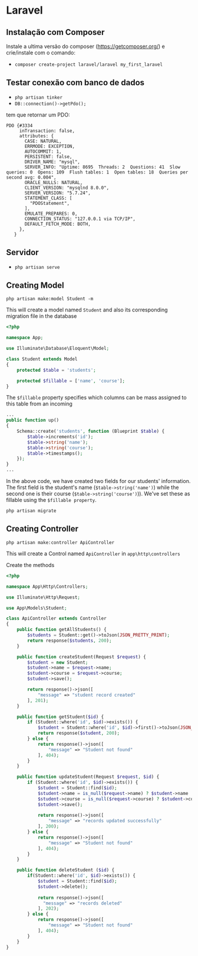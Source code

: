 # Laravel

## Instalação com Composer
Instale a ultima versão do composer (https://getcomposer.org/) e crie/instale com o comando:
* `composer create-project laravel/laravel my_first_laravel`

## Testar conexão com banco de dados
* `php artisan tinker`
* `DB::connection()->getPdo();`

tem que retornar um PDO:

```
PDO {#3334
     inTransaction: false,
     attributes: {
       CASE: NATURAL,
       ERRMODE: EXCEPTION,
       AUTOCOMMIT: 1,
       PERSISTENT: false,
       DRIVER_NAME: "mysql",
       SERVER_INFO: "Uptime: 8695  Threads: 2  Questions: 41  Slow queries: 0  Opens: 109  Flush tables: 1  Open tables: 18  Queries per second avg: 0.004",
       ORACLE_NULLS: NATURAL,
       CLIENT_VERSION: "mysqlnd 8.0.0",
       SERVER_VERSION: "5.7.24",
       STATEMENT_CLASS: [
         "PDOStatement",
       ],
       EMULATE_PREPARES: 0,
       CONNECTION_STATUS: "127.0.0.1 via TCP/IP",
       DEFAULT_FETCH_MODE: BOTH,
     },
   }
   ```
## Servidor
* `php artisan serve`

## Creating Model
```
php artisan make:model Student -m
```
This will create a model named `Student` and also its corresponding migration file in the database

```php
<?php

namespace App;

use Illuminate\Database\Eloquent\Model;

class Student extends Model
{
    protected $table = 'students';

    protected $fillable = ['name', 'course'];
}

```
The `$fillable` property specifies which columns can be mass assigned to this table from an incoming

```php
...
public function up()
{
    Schema::create('students', function (Blueprint $table) {
        $table->increments('id');
        $table->string('name');
        $table->string('course');
        $table->timestamps();
    });
}
...
```
In the above code, we have created two fields for our students' information. The first field is the student's name (`$table->string('name')`) while the second one is their course (`$table->string('course')`)). We've set these as fillable using the `$fillable property`.

```
php artisan migrate
```
## Creating Controller
```
php artisan make:controller ApiController
```
This will create a Control named `ApiController` in `app\http\controllers`

Create the methods
```php
<?php

namespace App\Http\Controllers;

use Illuminate\Http\Request;

use App\Models\Student;

class ApiController extends Controller
{
    public function getAllStudents() {
        $students = Student::get()->toJson(JSON_PRETTY_PRINT);
        return response($students, 200);
    }

    public function createStudent(Request $request) {
        $student = new Student;
        $student->name = $request->name;
        $student->course = $request->course;
        $student->save();

        return response()->json([
            "message" => "student record created"
        ], 201);
    }

    public function getStudent($id) {
        if (Student::where('id', $id)->exists()) {
            $student = Student::where('id', $id)->first()->toJson(JSON_PRETTY_PRINT);
            return response($student, 200);
        } else {
            return response()->json([
                "message" => "Student not found"
            ], 404);
        }
    }

    public function updateStudent(Request $request, $id) {
        if (Student::where('id', $id)->exists()) {
            $student = Student::find($id);
            $student->name = is_null($request->name) ? $student->name : $request->name;
            $student->course = is_null($request->course) ? $student->course : $request->course;
            $student->save();
    
            return response()->json([
                "message" => "records updated successfully"
            ], 200);
        } else {
            return response()->json([
                "message" => "Student not found"
            ], 404);   
        }
    }

    public function deleteStudent ($id) {
        if(Student::where('id', $id)->exists()) {
            $student = Student::find($id);
            $student->delete();
    
            return response()->json([
              "message" => "records deleted"
            ], 202);
        } else {
            return response()->json([
                "message" => "Student not found"
            ], 404);
        }
    }
}

```

